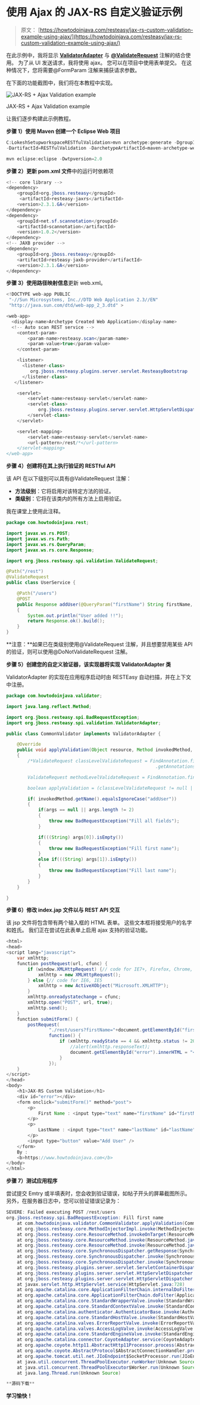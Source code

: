 # 使用 Ajax 的 JAX-RS 自定义验证示例

> 原文： [https://howtodoinjava.com/resteasy/jax-rs-custom-validation-example-using-ajax/](https://howtodoinjava.com/resteasy/jax-rs-custom-validation-example-using-ajax/)

在此示例中，我将显示 **[ValidatorAdapter](http://docs.jboss.org/resteasy/docs/2.3.1.GA/javadocs/org/jboss/resteasy/spi/validation/ValidatorAdapter.html "ValidatorAdapter")** 与 **[@ValidateRequest](http://docs.jboss.org/resteasy/docs/2.3.0.GA/javadocs/org/jboss/resteasy/spi/validation/ValidateRequest.html "ValidateRequest")** 注解的结合使用。 为了从 UI 发送请求，我将使用 ajax。 您可以在项目中使用表单提交。 在这种情况下，您将需要@FormParam 注解来捕获请求参数。

在下面的功能截图中，我们将在本教程中实现。

![JAX-RS + Ajax  Validation example](img/85745037b21887e4d4d33977ba0ddab0.png)

JAX-RS + Ajax Validation example



让我们逐步构建此示例教程。

**步骤 1）使用 Maven 创建一个 Eclipse Web 项目**

```java
C:LokeshSetupworkspaceRESTfulValidation>mvn archetype:generate -DgroupId=com.howtodoinjava 
-DartifactId=RESTfulValidation -DarchetypeArtifactId=maven-archetype-webapp -DinteractiveMode=false

mvn eclipse:eclipse -Dwtpversion=2.0
```

**步骤 2）更新 pom.xml 文件**中的运行时依赖项

```java
<!-- core library -->
<dependency>
	<groupId>org.jboss.resteasy</groupId>
	 <artifactId>resteasy-jaxrs</artifactId>
	<version>2.3.1.GA</version>
</dependency>
<dependency>
	<groupId>net.sf.scannotation</groupId>
	<artifactId>scannotation</artifactId>
	<version>1.0.2</version>
</dependency>
<!-- JAXB provider -->
<dependency>
	<groupId>org.jboss.resteasy</groupId>
	<artifactId>resteasy-jaxb-provider</artifactId>
	<version>2.3.1.GA</version>
</dependency>

```

**步骤 3）使用路径映射信息**更新 web.xml。

```java
<!DOCTYPE web-app PUBLIC
 "-//Sun Microsystems, Inc.//DTD Web Application 2.3//EN"
 "http://java.sun.com/dtd/web-app_2_3.dtd" >

<web-app>
  <display-name>Archetype Created Web Application</display-name>
  <!-- Auto scan REST service -->
	<context-param>
		<param-name>resteasy.scan</param-name>
		<param-value>true</param-value>
	</context-param>

	<listener>
      <listener-class>
         org.jboss.resteasy.plugins.server.servlet.ResteasyBootstrap
      </listener-class>
   </listener>

	<servlet>
		<servlet-name>resteasy-servlet</servlet-name>
		<servlet-class>
			org.jboss.resteasy.plugins.server.servlet.HttpServletDispatcher
		</servlet-class>
	</servlet>

	<servlet-mapping>
		<servlet-name>resteasy-servlet</servlet-name>
		<url-pattern>/rest/*</url-pattern>
	</servlet-mapping>
</web-app>

```

**步骤 4）创建将在其上执行验证的 RESTful API**

该 API 在以下级别可以具有@ValidateRequest 注解：

*   **方法级别**：它将启用对该特定方法的验证。
*   **类级别**：它将在该类内的所有方法上启用验证。

我在课堂上使用此注释。

```java
package com.howtodoinjava.rest;

import javax.ws.rs.POST;
import javax.ws.rs.Path;
import javax.ws.rs.QueryParam;
import javax.ws.rs.core.Response;

import org.jboss.resteasy.spi.validation.ValidateRequest;

@Path("/rest")
@ValidateRequest
public class UserService {

	@Path("/users")
	@POST
	public Response addUser(@QueryParam("firstName") String firstName, @QueryParam("lastName") String lastName)
	{
		System.out.println("User added !!");
		return Response.ok().build();
	}
}

```

**注意：**如果已在类级别使用@ValidateRequest 注解，并且想要禁用某些 API 的验证，则可以使用@DoNotValidateRequest 注解。

**步骤 5）创建您的自定义验证器，该实现器将实现 ValidatorAdapter 类**

ValidatorAdapter 的实现在应用程序启动时由 RESTEasy 自动扫描，并在上下文中注册。

```java
package com.howtodoinjava.validator;

import java.lang.reflect.Method;

import org.jboss.resteasy.spi.BadRequestException;
import org.jboss.resteasy.spi.validation.ValidatorAdapter;

public class CommonValidator implements ValidatorAdapter {

	@Override
	public void applyValidation(Object resource, Method invokedMethod, Object[] args) 
	{
		/*ValidateRequest classLevelValidateRequest = FindAnnotation.findAnnotation(invokedMethod.getDeclaringClass()
														.getAnnotations(), ValidateRequest.class);

		ValidateRequest methodLevelValidateRequest = FindAnnotation.findAnnotation(invokedMethod.getAnnotations(), ValidateRequest.class);

		boolean applyValidation = (classLevelValidateRequest != null || methodLevelValidateRequest != null);*/

		if( invokedMethod.getName().equalsIgnoreCase("addUser"))
		{
			if(args == null || args.length != 2)
			{
				throw new BadRequestException("Fill all fields");
			}

			if(((String) args[0]).isEmpty())
			{
				throw new BadRequestException("Fill first name");
			} 
			else if(((String) args[1]).isEmpty())
			{
				throw new BadRequestException("Fill last name");
			}
		}
	}

}

```

**步骤 6）修改 index.jap 文件以与 REST API 交互**

该 jsp 文件将包含带有两个输入框的 HTML 表单。 这些文本框将接受用户的名字和姓氏。 我们正在尝试在此表单上启用 ajax 支持的验证功能。

```java
<html>
<head>
<script lang="javascript">
	var xmlhttp;
	function postRequest(url, cfunc) {
		if (window.XMLHttpRequest) {// code for IE7+, Firefox, Chrome, Opera, Safari
			xmlhttp = new XMLHttpRequest();
		} else {// code for IE6, IE5
			xmlhttp = new ActiveXObject("Microsoft.XMLHTTP");
		}
		xmlhttp.onreadystatechange = cfunc;
		xmlhttp.open("POST", url, true);
		xmlhttp.send();
	}
	function submitForm() {
		postRequest(
				"./rest/users?firstName="+document.getElementById("firstName").value+"&lastName="+document.getElementById("lastName").value,
				function() {
					if (xmlhttp.readyState == 4 && xmlhttp.status != 200) {
						//alert(xmlhttp.responseText);
						document.getElementById("error").innerHTML = "<h2><span style='color:red'>Fill all fields !!</span></h2>";
					}
				});
	}
</script>
</head>
<body>
	<h1>JAX-RS Custom Validation</h1>
	<div id="error"></div>
	<form onclick="submitForm()" method="post">
		<p>
			First Name : <input type="text" name="firstName" id="firstName"/>
		</p>
		<p>
			LastName : <input type="text" name="lastName" id="lastName"/>
		</p>
		<input type="button" value="Add User" />
	</form>
	By :
	<b>https://www.howtodoinjava.com</b>
</body>
</html>

```

**步骤 7）测试应用程序**

尝试提交 Emtry 或半填表时，您会收到验证错误，如帖子开头的屏幕截图所示。 另外，在服务器日志中，您可以验证错误记录为：

```java
SEVERE: Failed executing POST /rest/users
org.jboss.resteasy.spi.BadRequestException: Fill first name
	at com.howtodoinjava.validator.CommonValidator.applyValidation(CommonValidator.java:30)
	at org.jboss.resteasy.core.MethodInjectorImpl.invoke(MethodInjectorImpl.java:150)
	at org.jboss.resteasy.core.ResourceMethod.invokeOnTarget(ResourceMethod.java:257)
	at org.jboss.resteasy.core.ResourceMethod.invoke(ResourceMethod.java:222)
	at org.jboss.resteasy.core.ResourceMethod.invoke(ResourceMethod.java:211)
	at org.jboss.resteasy.core.SynchronousDispatcher.getResponse(SynchronousDispatcher.java:525)
	at org.jboss.resteasy.core.SynchronousDispatcher.invoke(SynchronousDispatcher.java:502)
	at org.jboss.resteasy.core.SynchronousDispatcher.invoke(SynchronousDispatcher.java:119)
	at org.jboss.resteasy.plugins.server.servlet.ServletContainerDispatcher.service(ServletContainerDispatcher.java:208)
	at org.jboss.resteasy.plugins.server.servlet.HttpServletDispatcher.service(HttpServletDispatcher.java:55)
	at org.jboss.resteasy.plugins.server.servlet.HttpServletDispatcher.service(HttpServletDispatcher.java:50)
	at javax.servlet.http.HttpServlet.service(HttpServlet.java:728)
	at org.apache.catalina.core.ApplicationFilterChain.internalDoFilter(ApplicationFilterChain.java:305)
	at org.apache.catalina.core.ApplicationFilterChain.doFilter(ApplicationFilterChain.java:210)
	at org.apache.catalina.core.StandardWrapperValve.invoke(StandardWrapperValve.java:222)
	at org.apache.catalina.core.StandardContextValve.invoke(StandardContextValve.java:123)
	at org.apache.catalina.authenticator.AuthenticatorBase.invoke(AuthenticatorBase.java:472)
	at org.apache.catalina.core.StandardHostValve.invoke(StandardHostValve.java:171)
	at org.apache.catalina.valves.ErrorReportValve.invoke(ErrorReportValve.java:99)
	at org.apache.catalina.valves.AccessLogValve.invoke(AccessLogValve.java:936)
	at org.apache.catalina.core.StandardEngineValve.invoke(StandardEngineValve.java:118)
	at org.apache.catalina.connector.CoyoteAdapter.service(CoyoteAdapter.java:407)
	at org.apache.coyote.http11.AbstractHttp11Processor.process(AbstractHttp11Processor.java:1004)
	at org.apache.coyote.AbstractProtocol$AbstractConnectionHandler.process(AbstractProtocol.java:589)
	at org.apache.tomcat.util.net.JIoEndpoint$SocketProcessor.run(JIoEndpoint.java:312)
	at java.util.concurrent.ThreadPoolExecutor.runWorker(Unknown Source)
	at java.util.concurrent.ThreadPoolExecutor$Worker.run(Unknown Source)
	at java.lang.Thread.run(Unknown Source)

```

```java
**源码下载**
```

**学习愉快！**